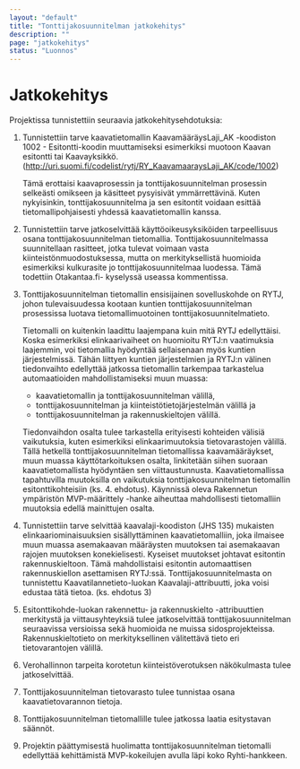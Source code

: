 ```yaml
---
layout: "default"
title: "Tonttijakosuunnitelman jatkokehitys"
description: ""
page: "jatkokehitys"
status: "Luonnos"
---
```

# Jatkokehitys

Projektissa tunnistettiin seuraavia jatkokehitysehdotuksia:

1. Tunnistettiin tarve kaavatietomallin KaavamääräysLaji_AK -koodiston 1002 - Esitontti-koodin muuttamiseksi esimerkiksi muotoon Kaavan esitontti tai Kaavayksikkö. 
   (http://uri.suomi.fi/codelist/rytj/RY_KaavamaaraysLaji_AK/code/1002)

   Tämä erottaisi kaavaprosessin ja tonttijakosuunnitelman prosessin selkeästi omikseen ja käsitteet pysyisivät ymmärrettävinä. Kuten nykyisinkin, tonttijakosuunnitelma ja sen      esitontit voidaan esittää tietomallipohjaisesti yhdessä kaavatietomallin kanssa.

2. Tunnistettiin tarve jatkoselvittää käyttöoikeusyksiköiden tarpeellisuus osana tonttijakosuunnitelman tietomallia. Tonttijakosuunnitelmassa suunnitellaan rasitteet, jotka        tulevat voimaan vasta kiinteistönmuodostuksessa, mutta on merkityksellistä huomioida esimerkiksi kulkurasite jo tonttijakosuunnitelmaa luodessa. Tämä todettiin Otakantaa.fi-    kyselyssä useassa kommentissa.

3. Tonttijakosuunnitelman tietomallin ensisijainen sovelluskohde on RYTJ, johon tulevaisuudessa kootaan kuntien tonttijakosuunnitelman prosessissa luotava tietomallimuotoinen      tonttijakosuunnitelmatieto. 

   Tietomalli on kuitenkin laadittu laajempana kuin mitä RYTJ edellyttäisi. Koska esimerkiksi elinkaarivaiheet on huomioitu RYTJ:n vaatimuksia laajemmin, voi tietomallia            hyödyntää sellaisenaan myös kuntien järjestelmissä. Tähän liittyen kuntien järjestelmien ja RYTJ:n välinen tiedonvaihto edellyttää jatkossa tietomallin tarkempaa tarkastelua    automaatioiden mahdollistamiseksi muun muassa:

      - kaavatietomallin ja tonttijakosuunnitelman välillä,
      - tonttijakosuunnitelman ja kiinteistötietojärjestelmän välillä ja
      - tonttijakosuunnitelman ja rakennuskieltojen välillä.
    
    Tiedonvaihdon osalta tulee tarkastella erityisesti kohteiden välisiä vaikutuksia, kuten esimerkiksi elinkaarimuutoksia tietovarastojen välillä. 
    Tällä hetkellä tonttijakosuunnitelman tietomallissa kaavamääräykset, muun muassa käyttötarkoituksen osalta, linkitetään siihen suoraan kaavatietomallista hyödyntäen sen         viittaustunnusta. Kaavatietomallissa tapahtuvilla muutoksilla on vaikutuksia tonttijakosuunnitelman tietomallin esitonttikohteisiin (ks. 4. ehdotus). Käynnissä oleva             Rakennetun ympäristön MVP-määrittely -hanke aiheuttaa mahdollisesti tietomalliin muutoksia edellä mainittujen osalta.

4. Tunnistettiin tarve selvittää kaavalaji-koodiston (JHS 135) mukaisten elinkaariominaisuuksien sisällyttäminen kaavatietomalliin, joka ilmaisee muun muassa asemakaavan            määräysten muutoksen tai asemakaavan rajojen muutoksen konekielisesti. Kyseiset muutokset johtavat esitontin rakennuskieltoon. Tämä mahdollistaisi esitontin automaattisen        rakennuskiellon asettamisen RYTJ:ssä. Tonttijakosuunnitelmasta on tunnistettu Kaavatilannetieto-luokan Kaavalaji-attribuutti, joka voisi edustaa tätä tietoa. (ks. ehdotus 3)

5. Esitonttikohde-luokan rakennettu- ja rakennuskielto -attribuuttien merkitystä ja viittausyhteyksiä tulee jatkoselvittää tonttijakosuunnitelman seuraavissa versioissa sekä        huomioida ne muissa sidosprojekteissa. Rakennuskieltotieto on merkityksellinen välitettävä tieto eri tietovarantojen välillä.

6. Verohallinnon tarpeita korotetun kiinteistöverotuksen näkökulmasta tulee jatkoselvittää.

7. Tonttijakosuunnitelman tietovarasto tulee tunnistaa osana kaavatietovarannon tietoja. 

8. Tonttijakosuunnitelman tietomallille tulee jatkossa laatia esitystavan säännöt.

9. Projektin päättymisestä huolimatta tonttijakosuunnitelman tietomalli edellyttää kehittämistä MVP-kokeilujen avulla läpi koko Ryhti-hankkeen.

 
